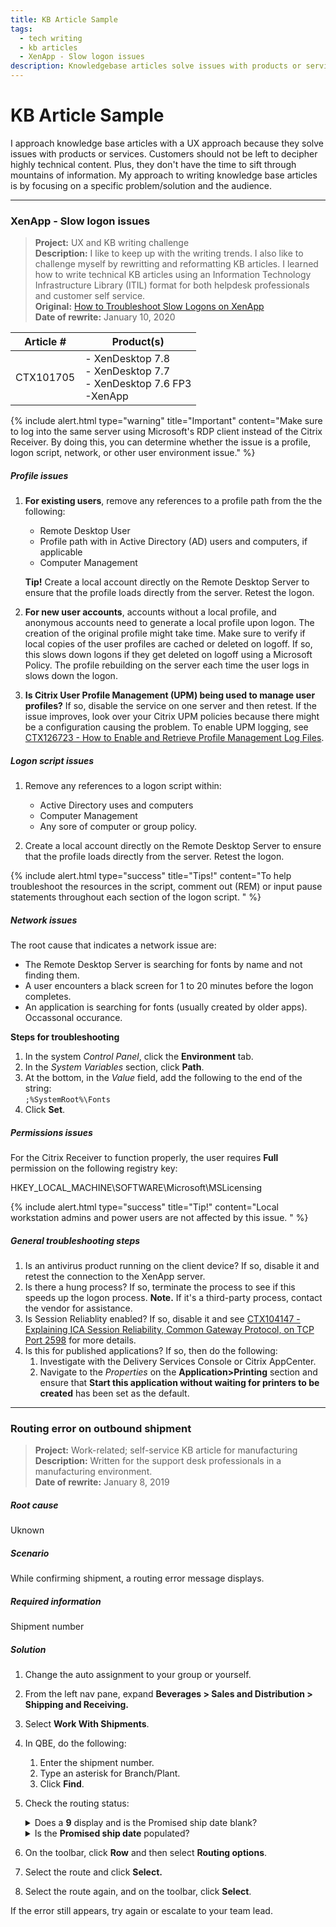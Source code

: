 ```yaml
---
title: KB Article Sample
tags: 
  - tech writing
  - kb articles 
  - XenApp - Slow logon issues
description: Knowledgebase articles solve issues with products or services. Customers should not be left to decipher highly technical content. Plus, they don't have the time to sift through mountains of information. My approach to writing knowledgebase articles is by focusing on a specific problem/solution and the audience. 
---
```


# KB Article Sample

I approach knowledge base articles with a UX approach because they solve issues with products or services. Customers should not be left to decipher highly technical content. Plus, they don't have the time to sift through mountains of information. My approach to writing knowledge base articles is by focusing on a specific problem/solution and the audience. 



<hr />

### XenApp - Slow logon issues

>**Project:**  UX and KB writing challenge  <br />
>**Description:**  I like to keep up with the writing trends.  I also like to challenge myself by rewritting and reformatting KB articles.  I learned how to write technical KB articles using an Information Technology Infrastructure Library (ITIL) format for both helpdesk professionals and customer self service.<br />
>**Original:** [How to Troubleshoot Slow Logons on XenApp](https://support.citrix.com/article/CTX101705)<br />
>**Date of rewrite:** January 10, 2020 

| Article # | Product(s) |
| --------- | ---------- |
| CTX101705 | - XenDesktop 7.8<br />- XenDesktop 7.7<br />- XenDesktop 7.6 FP3<br />-XenApp |

{% include alert.html type="warning" title="Important" content="Make sure to log into the same server using Microsoft's RDP client instead of the Citrix Receiver. By doing this, you can determine whether the issue is a profile, logon script, network, or other user environment issue." %}


##### Profile issues

1. **For existing users**, remove any references to a profile path from the the following:

   - Remote Desktop User 
   - Profile path with in Active Directory (AD) users and computers, if applicable
   - Computer Management

   **Tip!** Create a local account directly on the Remote Desktop Server to ensure that the profile loads directly from the server. Retest the logon.   
   

2. **For new user accounts**, accounts without a local profile, and anonymous accounts need to generate a local profile upon logon. The creation of the original profile might take time. Make sure to verify if local copies of the user profiles are cached or deleted on logoff.  If so, this slows down logons if they get deleted on logoff using a Microsoft Policy. The profile rebuilding on the server each time the user logs in slows down the logon. 

3. **Is Citrix User Profile Management (UPM) being used to manage user profiles?** If so, disable the service on one server and then retest.  If the issue improves, look over your Citrix UPM policies because there might be a configuration causing the problem.  To enable UPM logging, see [CTX126723 - How to Enable and Retrieve Profile Management Log Files](). 



##### Logon script issues

1. Remove any references to a logon script within:
   - Active Directory uses and computers
   - Computer Management
   - Any sore of computer or group policy.

2. Create a local account directly on the Remote Desktop Server to ensure that the profile loads directly from the server. Retest the logon.

{% include alert.html type="success" title="Tips!" content="To help troubleshoot the resources in the script, comment out (REM) or input pause statements throughout each section of the logon script. " %}

##### Network issues

The root cause that indicates a network issue are:

- The Remote Desktop Server is searching for fonts by name and not finding them.
- A user encounters a black screen for 1 to 20 minutes before the logon completes. 
- An application is searching for fonts (usually created by older apps). Occassonal occurance.

**Steps for troubleshooting**<br />
1. In the system *Control Panel*, click the **Environment** tab.
2. In the *System Variables* section, click **Path**.
3. At the bottom, in the *Value* field, add the following to the end of the string:<br />
   `;%SystemRoot%\Fonts`
4. Click **Set**.

##### Permissions issues
For the Citrix Receiver to function properly, the user requires **Full** permission on the following registry key:

   HKEY_LOCAL_MACHINE\SOFTWARE\Microsoft\MSLicensing


{% include alert.html type="success" title="Tip!" content="Local workstation admins and power users are not affected by this issue. " %}

##### General troubleshooting steps

1. Is an antivirus product running on the client device? If so, disable it and retest the connection to the XenApp server.
2. Is there a hung process? If so, terminate the process to see if this speeds up the logon process. 
   **Note.** If it's a third-party process, contact the vendor for assistance.
3. Is Session Reliablity enabled? If so, disable it and see [CTX104147 - Explaining ICA Session Reliability, Common Gateway Protocol, on TCP Port 2598]() for more details. 
4. Is this for published applications? If so, then do the following:
   1. Investigate with the Delivery Services Console or Citrix AppCenter. 
   2. Navigate to the *Properties* on the **Application\>Printing** section and ensure that **Start this application without waiting for printers to be created** has been set as the default.



<hr />

### Routing error on outbound shipment

>**Project:** Work-related; self-service KB article for manufacturing<br>
>**Description:**  Written for the support desk professionals in a manufacturing environment.  <br>
>**Date of rewrite:** January 8, 2019 

##### Root cause
Uknown

##### Scenario
While confirming shipment, a routing error message displays.

##### Required information
Shipment number


##### Solution

1. Change the auto assignment to your group or yourself.
2. From the left nav pane, expand **Beverages \> Sales and Distribution \> Shipping and Receiving.**
3. Select **Work With Shipments**.
4. In QBE, do the following:
   1. Enter the shipment number.
   2. Type an asterisk for Branch/Plant. 
   3. Click **Find**.
5. Check the routing status:
   <details><summary>Does a <b>9</b> display and is the Promised ship date blank?</summary><p>
    <ol start="a">
    <li>To the left of the shipment, click the check box to select it. </li>
    <li>On the toolbar, click <b>Row</b> and then select <b>Routing options.</b><div class="note" style="padding: 3px 0px; margin: 6pt 0pt;background-color: yellow;"><b>Note.</b> If the <i>A detail rate was not found</i> error message displays, close the message.</div></li>
    <li>Very that the check box is still selected.</li>
    <li>On the toolbar, click <b>Select</b> and then click the <b>Dates/Times</b> tab.</li>
    <li>Re-enter the promised delivery date and time even if it's already populated.</li>
    <li>Click the <b>Recalculate promised ship date and time</b> check box to select it and click <b>OK</b>. <div class="note" style="padding: 3px 0px; margin: 6pt 0pt;background-color: yellow;"><b>Note.</b> If the <i>Promised ship date and time in past</i> message displays, click <b>OK</b>.</div></li>
    <li>You can proceed to step 6.</li>
    </ol>
   </p>
   </details>

    <details><summary>Is the <b>Promised ship date</b> populated?</summary><br><p>&nbsp;&nbsp;&nbsp;&nbsp;You can proceed to step 6.</p>
   </details>
6. On the toolbar, click <b>Row</b> and then select <b>Routing options</b>.
7. Select the route and click **Select.**
8. Select the route again, and on the toolbar, click **Select**.

If the error still appears, try again or escalate to your team lead.